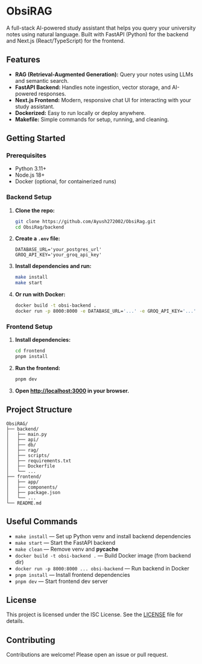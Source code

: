 # ObsiRAG

A full-stack AI-powered study assistant that helps you query your university notes using natural language. Built with FastAPI (Python) for the backend and Next.js (React/TypeScript) for the frontend.

## Features
- **RAG (Retrieval-Augmented Generation):** Query your notes using LLMs and semantic search.
- **FastAPI Backend:** Handles note ingestion, vector storage, and AI-powered responses.
- **Next.js Frontend:** Modern, responsive chat UI for interacting with your study assistant.
- **Dockerized:** Easy to run locally or deploy anywhere.
- **Makefile:** Simple commands for setup, running, and cleaning.

## Getting Started

### Prerequisites
- Python 3.11+
- Node.js 18+
- Docker (optional, for containerized runs)

### Backend Setup
1. **Clone the repo:**
	```sh
	git clone https://github.com/Ayush272002/ObsiRag.git
	cd ObsiRag/backend
	```
2. **Create a `.env` file:**
	```env
	DATABASE_URL='your_postgres_url'
	GROQ_API_KEY='your_groq_api_key'
	```
3. **Install dependencies and run:**
	```sh
	make install
	make start
	```
4. **Or run with Docker:**
	```sh
	docker build -t obsi-backend .
	docker run -p 8000:8000 -e DATABASE_URL='...' -e GROQ_API_KEY='...' obsi-backend
	```

### Frontend Setup
1. **Install dependencies:**
	```sh
	cd frontend
	pnpm install
	```
2. **Run the frontend:**
	```sh
	pnpm dev
	```
3. **Open [http://localhost:3000](http://localhost:3000) in your browser.**

## Project Structure
```
ObsiRAG/
├── backend/
│   ├── main.py
│   ├── api/
│   ├── db/
│   ├── rag/
│   ├── scripts/
│   ├── requirements.txt
│   ├── Dockerfile
│   └── ...
├── frontend/
│   ├── app/
│   ├── components/
│   ├── package.json
│   └── ...
└── README.md
```

## Useful Commands
- `make install` — Set up Python venv and install backend dependencies
- `make start` — Start the FastAPI backend
- `make clean` — Remove venv and __pycache__
- `docker build -t obsi-backend .` — Build Docker image (from backend dir)
- `docker run -p 8000:8000 ... obsi-backend` — Run backend in Docker
- `pnpm install` — Install frontend dependencies
- `pnpm dev` — Start frontend dev server

## License
This project is licensed under the ISC License. See the [LICENSE](LICENSE) file for details.

## Contributing
Contributions are welcome! Please open an issue or pull request.

